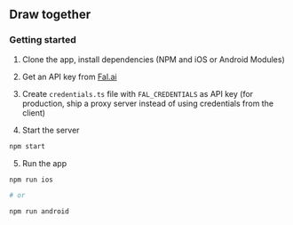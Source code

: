 ## Draw together

### Getting started

1. Clone the app, install dependencies (NPM and iOS or Android Modules)

2. Get an API key from [Fal.ai](https://fal.ai)

3. Create `credentials.ts` file with `FAL_CREDENTIALS` as API key (for production, ship a proxy server instead of using credentials from the client)

4. Start the server

```sh
npm start
```

5. Run the app

```sh
npm run ios

# or

npm run android
```